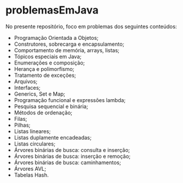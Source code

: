 # problemasEmJava
 
No presente repositório, foco em problemas dos seguintes conteúdos: 

- Programação Orientada a Objetos;
- Construtores, sobrecarga e encapsulamento;
- Comportamento de memória, arrays, listas;
- Tópicos especiais em Java;
- Enumerações e composição;
- Herança e polimorfismo;
- Tratamento de exceções;
- Arquivos;
- Interfaces;
- Generics, Set e Map;
- Programação funcional e expressões lambda;
- Pesquisa sequencial e binária;
- Métodos de ordenação;
- Filas;
- Pilhas;
- Listas lineares;
- Listas duplamente encadeadas;
- Listas circulares;
- Árvores binárias de busca: consulta e inserção;
- Árvores binárias de busca: inserção e remoção;
- Árvores binárias de busca: caminhamentos;
- Árvores AVL;
- Tabelas Hash.
